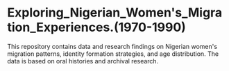 # Exploring_Nigerian_Women's_Migration_Experiences.(1970-1990)
This repository contains data and research findings on Nigerian women's migration patterns, identity formation strategies, and age distribution. The data is based on oral histories and archival research.
